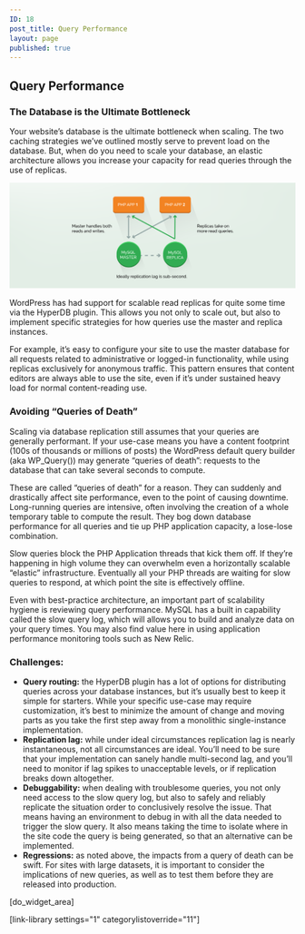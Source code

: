 ```yaml
---
ID: 18
post_title: Query Performance
layout: page
published: true
---
```


## Query Performance

### The Database is the Ultimate Bottleneck

Your website’s database is the ultimate bottleneck when scaling. The two caching strategies we’ve outlined mostly serve to prevent load on the database. But, when do you need to scale your database, an elastic architecture allows you increase your capacity for read queries through the use of replicas.

<img src="https://raw.githubusercontent.com/joshkoenig/wordpress-at-scale/master/diagrams/mysql_replica.png" width="1100" title="Database Replication" />

WordPress has had support for scalable read replicas for quite some time via the HyperDB plugin. This allows you not only to scale out, but also to implement specific strategies for how queries use the master and replica instances.

For example, it’s easy to configure your site to use the master database for all requests related to administrative or logged-in functionality, while using replicas exclusively for anonymous traffic. This pattern ensures that content editors are always able to use the site, even if it’s under sustained heavy load for normal content-reading use.

### Avoiding “Queries of Death”

Scaling via database replication still assumes that your queries are generally performant. If your use-case means you have a content footprint (100s of thousands or millions of posts) the WordPress default query builder (aka WP_Query()) may generate “queries of death”: requests to the database that can take several seconds to compute.

These are called “queries of death” for a reason. They can suddenly and drastically affect site performance, even to the point of causing downtime. Long-running queries are intensive, often involving the creation of a whole temporary table to compute the result. They bog down database performance for all queries and tie up PHP application capacity, a lose-lose combination.

Slow queries block the PHP Application threads that kick them off. If they’re happening in high volume they can overwhelm even a horizontally scalable “elastic” infrastructure. Eventually all your PHP threads are waiting for slow queries to respond, at which point the site is effectively offline.

Even with best-practice architecture, an important part of scalability hygiene is reviewing query performance. MySQL has a built in capability called the slow query log, which will allows you to build and analyze data on your query times. You may also find value here in using application performance monitoring tools such as New Relic.

### Challenges:

*   **Query routing:** the HyperDB plugin has a lot of options for distributing queries across your database instances, but it’s usually best to keep it simple for starters. While your specific use-case may require customization, it’s best to minimize the amount of change and moving parts as you take the first step away from a monolithic single-instance implementation.
*   **Replication lag:** while under ideal circumstances replication lag is nearly instantaneous, not all circumstances are ideal. You’ll need to be sure that your implementation can sanely handle multi-second lag, and you’ll need to monitor if lag spikes to unacceptable levels, or if replication breaks down altogether.
*   **Debuggability:** when dealing with troublesome queries, you not only need access to the slow query log, but also to safely and reliably replicate the situation order to conclusively resolve the issue. That means having an environment to debug in with all the data needed to trigger the slow query. It also means taking the time to isolate where in the site code the query is being generated, so that an alternative can be implemented.
*   **Regressions:** as noted above, the impacts from a query of death can be swift. For sites with large datasets, it is important to consider the implications of new queries, as well as to test them before they are released into production. 

[do_widget_area]

[link-library settings="1" categorylistoverride="11"]
